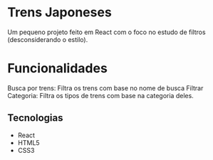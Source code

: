 # Trens Japoneses
Um pequeno projeto feito em React com o foco no estudo de filtros (desconsiderando o estilo).

# Funcionalidades 
Busca por trens: Filtra os trens com base no nome de busca
Filtrar Categoria: Filtra os tipos de trens com base na categoria deles. 
## Tecnologias
* React
* HTML5
* CSS3
